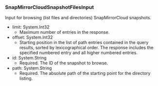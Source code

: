 ### SnapMirrorCloudSnapshotFilesInput
Input for browsing (list files and directories) SnapMirrorCloud snapshots.

- limit: System.Int32
  - Maximum number of entries in the response.
- offset: System.Int32
  - Starting position in the list of path entries contained in the query results, sorted by lexicographical order. The response includes the specified numbered entry and all higher numbered entries.
- id: System.String
  - Required. The ID of the snapshot to browse.
- path: System.String
  - Required. The absolute path of the starting point for the directory listing.
